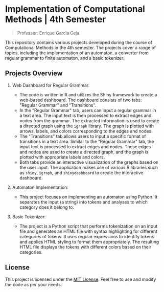 # Implementation of Computational Methods | 4th Semester

> Professor: Enrique Garcia Ceja

This repository contains various projects developed during the course of Computational Methods in the 4th semester. The projects cover a range of topics, including the implementation of an automaton, a converter from regular grammar to finite automaton, and a basic tokenizer.

## Projects Overview

1. Web Dashboard for Regular Grammar:
   - The code is written in R and utilizes the Shiny framework to create a web-based dashboard. The dashboard consists of two tabs: "Regular Grammar" and "Transitions". 
   - In the "Regular Grammar" tab, users can input a regular grammar in a text area. The input text is then processed to extract edges and nodes from the grammar. The extracted information is used to create a directed graph using the `igraph` library. The graph is plotted with arrows, labels, and colors corresponding to the edges and nodes.
   - The "Transitions" tab allows users to input a specific format of transitions in a text area. Similar to the "Regular Grammar" tab, the input text is processed to extract edges and nodes. These edges and nodes are used to create a directed graph, and the graph is plotted with appropriate labels and colors.
   - Both tabs provide an interactive visualization of the graphs based on the user input. The application makes use of various R libraries such as `shiny`, `igraph`, and `shinydashboard` to create the interactive dashboard.

2. Automaton Implementation:
   - This project focuses on implementing an automaton using Python. It separates the input (a string) into tokens and analyses to which category does it belong to.

3. Basic Tokenizer:
   - The project is a Python script that performs tokenization on an input file and generates an HTML file with syntax highlighting for different categories of tokens. It uses regular expressions to identify tokens and applies HTML styling to format them appropriately. The resulting HTML file displays the tokens with different colors based on their categories.



## License

This project is licensed under the [MIT License](LICENSE). Feel free to use and modify the code as per your needs.